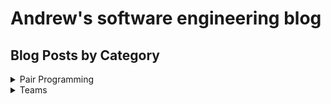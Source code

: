 # Andrew's software engineering blog

## Blog Posts by Category

<details>
  <summary>Pair Programming</summary>
  
  * <a href="https://amcneil36.github.io/blogs/pair-programming-is-it-worth-it">Pair Programming: is it worth it?</a>
</details>

<details>
  <summary>Teams</summary>  

  * <a href="https://amcneil36.github.io/blogs/feature-teams-vs-component-teams-which-one-is-better">Feature teams vs component teams-which one is better?</a>
  * <a href="https://amcneil36.github.io/blogs/to-what-extent-should-team-members-generalize-or-specialize">To what extent should team members generalize or specialize?</a>
</details>
